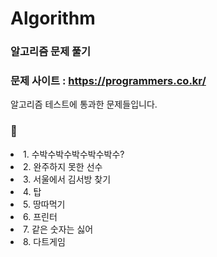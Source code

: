 # Algorithm
### 알고리즘 문제 풀기
### 문제 사이트 : https://programmers.co.kr/

알고리즘 테스트에 통과한 문제들입니다.
### :pushpin:

<list>
  <li>1. 수박수박수박수박수박수?</li>
  <li>2. 완주하지 못한 선수</li>
  <li>3. 서울에서 김서방 찾기</li>
  <li>4. 탑</li>
  <li>5. 땅따먹기</li>
  <li>6. 프린터</li>
  <li>7. 같은 숫자는 싫어</li>
  <li>8. 다트게임</li>
</list>
